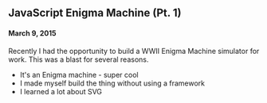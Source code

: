 ## JavaScript Enigma Machine (Pt. 1)

#### March 9, 2015

Recently I had the opportunity to build a WWII Enigma Machine simulator for work. This was a blast for several reasons.

- It's an Enigma machine - super cool
- I made myself build the thing without using a framework
- I learned a lot about SVG